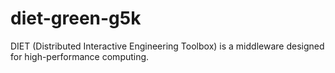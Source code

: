 diet-green-g5k
==============

DIET (Distributed Interactive Engineering Toolbox) is a middleware designed for high-performance computing.